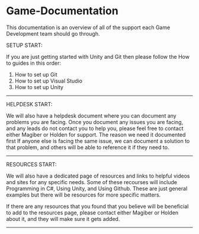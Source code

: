 # Game-Documentation

This documentation is an overview of all of the support each Game Development team should go through. 


SETUP START:

If you are just getting started with Unity and Git then please follow the How to guides in this order:
1. How to set up Git
2. How to set up Visual Studio
3. How to set up Unity

----------------------------------------------------------------------------------------------------------------------------------------------------------

HELPDESK START:

We will also have a helpdesk document where you can document any problems you are facing. Once you document any issues you are facing,
and any leads do not contact you to help you, please feel free to contact either Magiber or Holden for support. The reason we need it documented first
If anyone else is facing the same issue, we can document a solution to that problem, and others will be able to reference it if they need to. 

-----------------------------------------------------------------------------------------------------------------------------------------------------------


RESOURCES START:

We will also have a dedicated page of resources and links to helpful videos and sites for any specific needs. Some of these recourses will include Programming in C#, Using Unity, and Using Github. These are just general examples but there will be resources for more specific matters. 

If there are any resources that you found that you believe will be beneficial to add to the resources page, please contact either Magiber or Holden about it, and they will make sure it gets added. 

-------------------------------------------------------------------------------------------------------------------------------------------------------------
